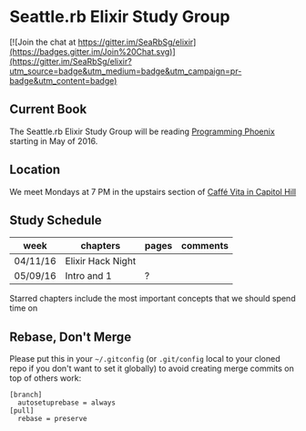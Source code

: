 # Seattle.rb Elixir Study Group
[![Join the chat at https://gitter.im/SeaRbSg/elixir](https://badges.gitter.im/Join%20Chat.svg)](https://gitter.im/SeaRbSg/elixir?utm_source=badge&utm_medium=badge&utm_campaign=pr-badge&utm_content=badge)

## Current Book
The Seattle.rb Elixir Study Group will be reading [Programming Phoenix](https://pragprog.com/book/phoenix/programming-phoenix) starting in May of 2016.

## Location
We meet Mondays at 7 PM in the upstairs section of [Caffé Vita in Capitol Hill](https://www.google.com/maps/place/Caff%C3%A9+Vita/@47.6138651,-122.3212132,17z/data=!3m1!4b1!4m2!3m1!1s0x54906acc4738cf25:0xeff18719160ca666)

## Study Schedule

week | chapters   | pages | comments
-----|------------|-------|---------
04/11/16  | Elixir Hack Night | |
05/09/16  | Intro and 1 | ? |

Starred chapters include the most important concepts that we should spend time on

## Rebase, Don't Merge

Please put this in your `~/.gitconfig` (or `.git/config` local to your
cloned repo if you don't want to set it globally) to avoid creating
merge commits on top of others work:

```
[branch]
  autosetuprebase = always
[pull]
  rebase = preserve
```
